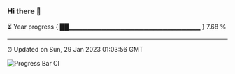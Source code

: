 ### Hi there 👋

⏳ Year progress { ██▁▁▁▁▁▁▁▁▁▁▁▁▁▁▁▁▁▁▁▁▁▁▁▁▁▁▁▁ } 7.68 %

---

⏰ Updated on Sun, 29 Jan 2023 01:03:56 GMT

![Progress Bar CI](https://github.com/liununu/liununu/workflows/Progress%20Bar%20CI/badge.svg)
